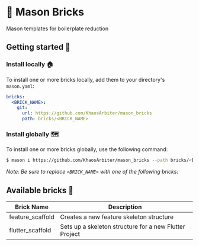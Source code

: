 # 🧱 Mason Bricks

Mason templates for boilerplate reduction

## Getting started 🚀

### Install locally 🏠

To install one or more bricks locally, add them to your directory's `mason.yaml`:

```yaml
bricks:
  <BRICK_NAME>:
    git:
      url: https://github.com/KhaosArbiter/mason_bricks
      path: bricks/<BRICK_NAME>
```

### Install globally 🗺

To install one or more bricks globally, use the following command:

```sh
$ mason i https://github.com/KhaosArbiter/mason_bricks --path bricks/<BRICK_NAME>
```

*Note: Be sure to replace `<BRICK_NAME>` with one of the following bricks:*

## Available bricks 🧱

| Brick Name       | Description                                            |
|------------------|--------------------------------------------------------|
| feature_scaffold | Creates a new feature skeleton structure               |
| flutter_scaffold | Sets up a skeleton structure for a new Flutter Project |